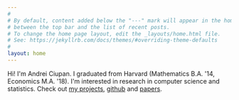 ```yaml
---
#
# By default, content added below the "---" mark will appear in the home page
# between the top bar and the list of recent posts.
# To change the home page layout, edit the _layouts/home.html file.
# See: https://jekyllrb.com/docs/themes/#overriding-theme-defaults
#
layout: home
---
```

Hi! I'm Andrei Ciupan. I graduated from Harvard (Mathematics B.A. '14, Economics M.A. '18). I'm interested in research in computer science and statistics. Check out [my projects](https://colab.research.google.com/drive/1jGlpdfU542vuV1kfDjAer07wom8BMl5R#scrollTo=IFIBSFUv1vi_),  [github](https://github.com/aciupan) and [papers](/papers/).
